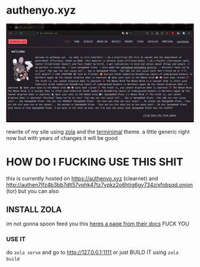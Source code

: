 # authenyo.xyz
<center><img src="/static/images/0fdd9cf11f4b8e97e98e22493a3de897f08b8c78cc5a0840d5bd0add66b79187.png"></center>

rewrite of my site using [zola](https://www.getzola.org) and the [terminimal](https://github.com/pawroman/zola-theme-terminimal) theme. a little generic right now but with years of changes it will be good

# HOW DO I  FUCKING USE THIS SHIT
this is currently hosted on https://authenyo.xyz (clearnet) and http://authen7lfz4b3bb7dlt57vphk47tz7vpkz2o6htjg6gy734zjxfobsqd.onion (tor) but you can also 

## INSTALL ZOLA
im not gonna spoon feed you this [heres a page from their docs](https://www.getzola.org/documentation/getting-started/installation/) FUCK YOU

### USE IT
do `zola serve` and go to http://127.0.0.1:1111 or just BUILD IT using `zola build`
